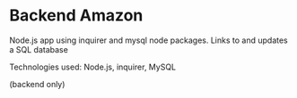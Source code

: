 # Backend Amazon

Node.js app using inquirer and mysql node packages. Links to and updates a SQL database

Technologies used: Node.js, inquirer, MySQL

(backend only)
